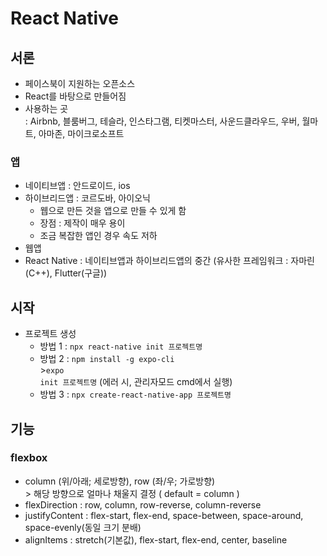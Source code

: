 # React Native
## 서론
* 페이스북이 지원하는 오픈소스
* React를 바탕으로 만들어짐
* 사용하는 곳
  <br>: Airbnb, 블룸버그, 테슬라, 인스타그램, 티켓마스터, 사운드클라우드, 우버, 월마트, 아마존, 마이크로소프트

### 앱 
* 네이티브앱 : 안드로이드, ios
* 하이브리드앱 : 코르도바, 아이오닉
  * 웹으로 만든 것을 앱으로 만들 수 있게 함
  * 장점 : 제작이 매우 용이
  * 조금 복잡한 앱인 경우 속도 저하
* 웹앱
* React Native : 네이티브앱과 하이브리드앱의 중간 (유사한 프레임워크 : 자마린(C++), Flutter(구글))

## 시작
* 프로젝트 생성
  * 방법 1 : <code>npx react-native init 프로젝트명</code>
  * 방법 2 : <code>npm install -g expo-cli</code>
    <br>><code>expo init 프로젝트명</code> (에러 시, 관리자모드 cmd에서 실행)
  * 방법 3 : <code>npx create-react-native-app 프로젝트명</code>

## 기능
### flexbox
* column (위/아래; 세로방향), row (좌/우; 가로방향)
  <br>> 해당 방향으로 얼마나 채울지 결정 ( default = column )
* flexDirection : row, column, row-reverse, column-reverse
* justifyContent : flex-start, flex-end, space-between, space-around, space-evenly(동일 크기 분배)
* alignItems : stretch(기본값), flex-start, flex-end, center, baseline